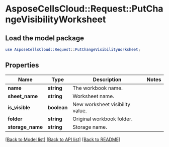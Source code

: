 # AsposeCellsCloud::Request::PutChangeVisibilityWorksheet 

## Load the model package
```perl
use AsposeCellsCloud::Request::PutChangeVisibilityWorksheet;
```

## Properties
Name | Type | Description | Notes
------------ | ------------- | ------------- | -------------
**name** | **string** | The workbook name. |
**sheet_name** | **string** | Worksheet name. |
**is_visible** | **boolean** | New worksheet visibility value. |
**folder** | **string** | Original workbook folder. |
**storage_name** | **string** | Storage name. |  

[[Back to Model list]](../README.md#documentation-for-requests) [[Back to API list]](../README.md#documentation-for-api-endpoints) [[Back to README]](../README.md)

